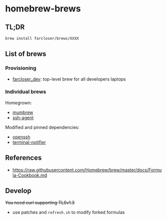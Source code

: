 # homebrew-brews

## TL;DR

```bash
brew install farcloser/brews/XXXX
```

## List of brews

### Provisioning

* [farcloser_dev](https://github.com/farcloser/homebrew-brews): top-level brew for all developers laptops

### Individual brews

Homegrown:
* [mumbrew](https://github.com/farcloser/mumbrew)
* [ssh-agent](https://github.com/farcloser/ssh-agent)

Modified and pinned dependencies:
* [openssh](https://github.com/farcloser/homebrew-brews)
* [terminal-notifier](https://github.com/farcloser/homebrew-brews)

## References

* https://raw.githubusercontent.com/Homebrew/brew/master/docs/Formula-Cookbook.md

## Develop

~~You need curl supporting TLSv1.3~~

* use patches and `refresh.sh` to modify forked formulas
